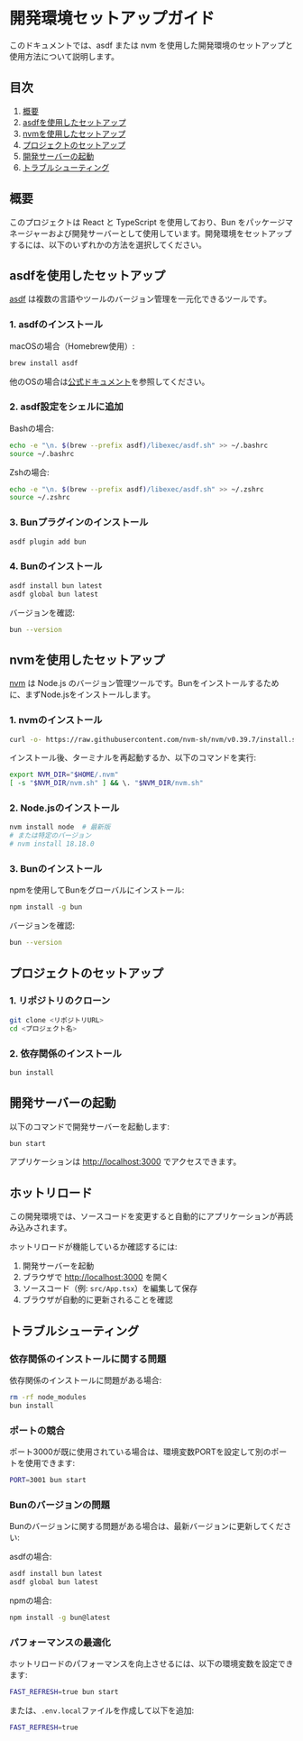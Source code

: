 # 開発環境セットアップガイド

このドキュメントでは、asdf または nvm を使用した開発環境のセットアップと使用方法について説明します。

## 目次

1. [概要](#概要)
2. [asdfを使用したセットアップ](#asdfを使用したセットアップ)
3. [nvmを使用したセットアップ](#nvmを使用したセットアップ)
4. [プロジェクトのセットアップ](#プロジェクトのセットアップ)
5. [開発サーバーの起動](#開発サーバーの起動)
6. [トラブルシューティング](#トラブルシューティング)

## 概要

このプロジェクトは React と TypeScript を使用しており、Bun をパッケージマネージャーおよび開発サーバーとして使用しています。開発環境をセットアップするには、以下のいずれかの方法を選択してください。

## asdfを使用したセットアップ

[asdf](https://asdf-vm.com/) は複数の言語やツールのバージョン管理を一元化できるツールです。

### 1. asdfのインストール

macOSの場合（Homebrew使用）:

```bash
brew install asdf
```

他のOSの場合は[公式ドキュメント](https://asdf-vm.com/guide/getting-started.html)を参照してください。

### 2. asdf設定をシェルに追加

Bashの場合:

```bash
echo -e "\n. $(brew --prefix asdf)/libexec/asdf.sh" >> ~/.bashrc
source ~/.bashrc
```

Zshの場合:

```bash
echo -e "\n. $(brew --prefix asdf)/libexec/asdf.sh" >> ~/.zshrc
source ~/.zshrc
```

### 3. Bunプラグインのインストール

```bash
asdf plugin add bun
```

### 4. Bunのインストール

```bash
asdf install bun latest
asdf global bun latest
```

バージョンを確認:

```bash
bun --version
```

## nvmを使用したセットアップ

[nvm](https://github.com/nvm-sh/nvm) は Node.js のバージョン管理ツールです。Bunをインストールするために、まずNode.jsをインストールします。

### 1. nvmのインストール

```bash
curl -o- https://raw.githubusercontent.com/nvm-sh/nvm/v0.39.7/install.sh | bash
```

インストール後、ターミナルを再起動するか、以下のコマンドを実行:

```bash
export NVM_DIR="$HOME/.nvm"
[ -s "$NVM_DIR/nvm.sh" ] && \. "$NVM_DIR/nvm.sh"
```

### 2. Node.jsのインストール

```bash
nvm install node  # 最新版
# または特定のバージョン
# nvm install 18.18.0
```

### 3. Bunのインストール

npmを使用してBunをグローバルにインストール:

```bash
npm install -g bun
```

バージョンを確認:

```bash
bun --version
```

## プロジェクトのセットアップ

### 1. リポジトリのクローン

```bash
git clone <リポジトリURL>
cd <プロジェクト名>
```

### 2. 依存関係のインストール

```bash
bun install
```

## 開発サーバーの起動

以下のコマンドで開発サーバーを起動します:

```bash
bun start
```

アプリケーションは <http://localhost:3000> でアクセスできます。

## ホットリロード

この開発環境では、ソースコードを変更すると自動的にアプリケーションが再読み込みされます。

ホットリロードが機能しているか確認するには:

1. 開発サーバーを起動
2. ブラウザで <http://localhost:3000> を開く
3. ソースコード（例: `src/App.tsx`）を編集して保存
4. ブラウザが自動的に更新されることを確認

## トラブルシューティング

### 依存関係のインストールに関する問題

依存関係のインストールに問題がある場合:

```bash
rm -rf node_modules
bun install
```

### ポートの競合

ポート3000が既に使用されている場合は、環境変数PORTを設定して別のポートを使用できます:

```bash
PORT=3001 bun start
```

### Bunのバージョンの問題

Bunのバージョンに関する問題がある場合は、最新バージョンに更新してください:

asdfの場合:

```bash
asdf install bun latest
asdf global bun latest
```

npmの場合:

```bash
npm install -g bun@latest
```

### パフォーマンスの最適化

ホットリロードのパフォーマンスを向上させるには、以下の環境変数を設定できます:

```bash
FAST_REFRESH=true bun start
```

または、`.env.local`ファイルを作成して以下を追加:

```bash
FAST_REFRESH=true
```
